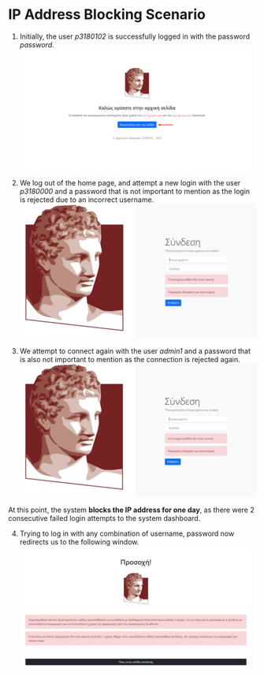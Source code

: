 # IP Address Blocking Scenario

1. Initially, the user *p3180102* is successfully logged in with the password *password*.
![Scenario 1 - Image 1](images/sc1_im1.png)

2. We log out of the home page, and attempt a new login with the user *p3180000* and a password that is not important to mention as the login is rejected due to an incorrect username.
![Scenario 1 - Image 2](images/sc1_im2.png)

3. We attempt to connect again with the user *admin1* and a password that is also not important to mention as the connection is rejected again.
![Scenario 1 - Image 3](images/sc1_im3.png)

At this point, the system **blocks the IP address for one day**, as there were 2 consecutive failed login attempts to the system dashboard.

4. Trying to log in with any combination of username, password now redirects us to the following window.
![Scenario 1 - Image 4](images/sc1_im4.png)
